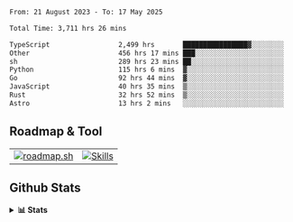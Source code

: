 <!--START_SECTION:waka-->

```txt
From: 21 August 2023 - To: 17 May 2025

Total Time: 3,711 hrs 26 mins

TypeScript                 2,499 hrs       ████████████████▓░░░░░░░░   67.33 %
Other                      456 hrs 17 mins ███░░░░░░░░░░░░░░░░░░░░░░   12.29 %
sh                         289 hrs 23 mins ██░░░░░░░░░░░░░░░░░░░░░░░   07.80 %
Python                     115 hrs 6 mins  ▓░░░░░░░░░░░░░░░░░░░░░░░░   03.10 %
Go                         92 hrs 44 mins  ▓░░░░░░░░░░░░░░░░░░░░░░░░   02.50 %
JavaScript                 40 hrs 35 mins  ▒░░░░░░░░░░░░░░░░░░░░░░░░   01.09 %
Rust                       32 hrs 52 mins  ▒░░░░░░░░░░░░░░░░░░░░░░░░   00.89 %
Astro                      13 hrs 2 mins   ░░░░░░░░░░░░░░░░░░░░░░░░░   00.35 %
```

<!--END_SECTION:waka-->

## Roadmap & Tool
<table align="center">
  <tr>
    <td>
      <a href="https://roadmap.sh">
        <img src="https://roadmap.sh/card/tall/6505f3e78dfc79db2fff8e3e?variant=dark" alt="roadmap.sh" />
      </a>
    </td>
    <td>
      <a href="https://github.com/chaninlaw">
        <img src="https://skillicons.dev/icons?i=js,typescript,nodejs,nestjs,react,next,astro,html,css,tailwind,postgres,prisma,docker,git,rust,go&perline=7&theme=dark" alt="Skills" />
      </a>
    </td>
  </tr>
</table>

## Github Stats
<details close>
  <summary><b>📊 Stats</b></summary>
  <div align="center">
    
<picture>
  <source
    srcset="https://github-readme-stats.vercel.app/api?username=chaninlaw&show_icons=true&theme=dark"
    media="(prefers-color-scheme: dark)"
  />
  <source
    srcset="https://github-readme-stats.vercel.app/api?username=chaninlaw&show_icons=true"
    media="(prefers-color-scheme: light), (prefers-color-scheme: no-preference)"
  />
  <img src="https://github-readme-stats.vercel.app/api?username=chaninlaw&show_icons=true" />
</picture>
    
<picture>
  <source
    srcset="https://github-readme-stats.vercel.app/api/top-langs/?username=chaninlaw&layout=donut&theme=dark"
    media="(prefers-color-scheme: dark)"
  />
  <source
    srcset="https://github-readme-stats.vercel.app/api/top-langs/?username=chaninlaw&layout=donut"
    media="(prefers-color-scheme: light), (prefers-color-scheme: no-preference)"
  />
  <img src="https://github-readme-stats.vercel.app/api/top-langs/?username=chaninlaw&layout=donut" />
</picture>
    
  </div>
  
</details>

